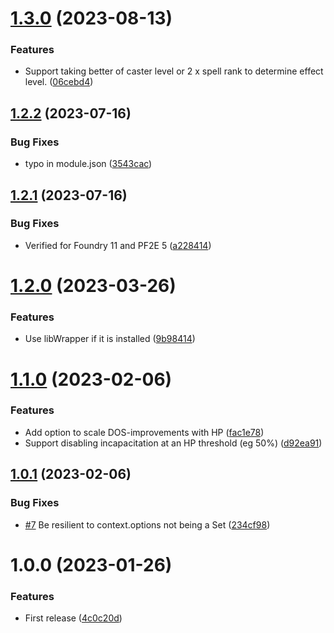 # [1.3.0](https://github.com/tyrielv/fvtt-pf2e-incapacitation-variants/compare/v1.2.2...v1.3.0) (2023-08-13)


### Features

* Support taking better of caster level or 2 x spell rank to determine effect level. ([06cebd4](https://github.com/tyrielv/fvtt-pf2e-incapacitation-variants/commit/06cebd43ec2f2d7257a5351d8963d2180fb8a36d))

## [1.2.2](https://github.com/tyrielv/fvtt-pf2e-incapacitation-variants/compare/v1.2.1...v1.2.2) (2023-07-16)


### Bug Fixes

* typo in module.json ([3543cac](https://github.com/tyrielv/fvtt-pf2e-incapacitation-variants/commit/3543cac27ac79f49295c033695e9ac85341aa36b))

## [1.2.1](https://github.com/tyrielv/fvtt-pf2e-incapacitation-variants/compare/v1.2.0...v1.2.1) (2023-07-16)


### Bug Fixes

* Verified for Foundry 11 and PF2E 5 ([a228414](https://github.com/tyrielv/fvtt-pf2e-incapacitation-variants/commit/a22841440ec2d758fdbe2697c1ffca8b4feee507))

# [1.2.0](https://github.com/tyrielv/fvtt-pf2e-incapacitation-variants/compare/v1.1.0...v1.2.0) (2023-03-26)


### Features

* Use libWrapper if it is installed ([9b98414](https://github.com/tyrielv/fvtt-pf2e-incapacitation-variants/commit/9b98414a8005636eead4bce33f4227048df0a52d))

# [1.1.0](https://github.com/tyrielv/fvtt-pf2e-incapacitation-variants/compare/v1.0.1...v1.1.0) (2023-02-06)


### Features

* Add option to scale DOS-improvements with HP ([fac1e78](https://github.com/tyrielv/fvtt-pf2e-incapacitation-variants/commit/fac1e78fb62531d21cb96fcd4f7a778db4621e98))
* Support disabling incapacitation at an HP threshold (eg 50%) ([d92ea91](https://github.com/tyrielv/fvtt-pf2e-incapacitation-variants/commit/d92ea914f1f5782726133c79c0194bc14778f36f))

## [1.0.1](https://github.com/tyrielv/fvtt-pf2e-incapacitation-variants/compare/v1.0.0...v1.0.1) (2023-02-06)


### Bug Fixes

* [#7](https://github.com/tyrielv/fvtt-pf2e-incapacitation-variants/issues/7) Be resilient to context.options not being a Set ([234cf98](https://github.com/tyrielv/fvtt-pf2e-incapacitation-variants/commit/234cf98d5e142b88f7aa01e556772bc71ac07bbe))

# 1.0.0 (2023-01-26)


### Features

* First release ([4c0c20d](https://github.com/tyrielv/fvtt-pf2e-incapacitation-variants/commit/4c0c20d46d7c533e493c634858e4c20a7f80788c))
